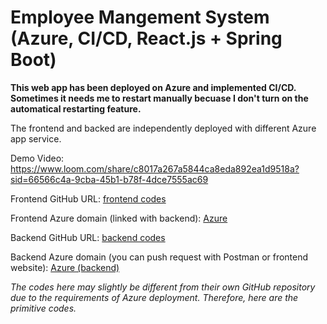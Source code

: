 # Employee Mangement System (Azure, CI/CD, React.js + Spring Boot)
**This web app has been deployed on Azure and implemented CI/CD. Sometimes it needs me to restart manually becuase I don't turn on the automatical restarting feature.**

The frontend and backed are independently deployed with different Azure app service.

Demo Video: https://www.loom.com/share/c8017a267a5844ca8eda892ea1d9518a?sid=66566c4a-9cba-45b1-b78f-4dce7555ac69

Frontend GitHub URL: [frontend codes](https://github.com/JingjingWu710/frontend_Employee_Management)

Frontend Azure domain (linked with backend): [Azure](ems-frontend-c8eqh4bwccbngjcy.uksouth-01.azurewebsites.net)

Backend GitHub URL: [backend codes](https://github.com/JingjingWu710/backend_Employee_Management)

Backend Azure domain (you can push request with Postman or frontend website): [Azure (backend)](https://github.com/JingjingWu710/backend_Employee_Management)

_The codes here may slightly be different from their own GitHub repository due to the requirements of Azure deployment. Therefore, here are the primitive codes._
